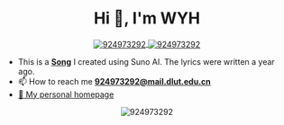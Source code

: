 <h1 align="center">Hi 👋, I'm WYH</h1>

<p align="center">
<a href="https://github.com/924973292">
 <img align="center" src="https://github-readme-stats.vercel.app/api?username=924973292&show_icons=true&theme=gruvbox&hide_title=true" alt="924973292" />
</a>

<a href="https://github.com/924973292">
  <img align="center" src="https://github-readme-stats.vercel.app/api/top-langs/?username=924973292&layout=compact" alt="924973292" />
</a>
</p>

- This is a [**Song**](<https://app.suno.ai/song/9876260b-43ec-4b8d-b15c-cc5cd2a30010>) I created using Suno AI. The lyrics were written a year ago.
- 📫 How to reach me **924973292@mail.dlut.edu.cn**    
- <a href="https://924973292.github.io/">:boy: My personal homepage</a> 
<p align="center"><img src="https://komarev.com/ghpvc/?username=924973292" alt="924973292" /></p>
